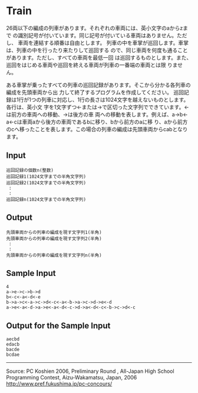 # Train

26両以下の編成の列車があります。それぞれの車両には、英小文字のaからzまで の識別記号が付いています。同じ記号が付いている車両はありません。ただし、 車両を連結する順番は自由とします。 列車の中を車掌が巡回します。車掌は、列車の中を行ったり来たりして巡回する ので、同じ車両を何度も通ることがあります。ただし、すべての車両を最低一回 は巡回するものとします。また、巡回をはじめる車両や巡回を終える車両が列車の一番端の車両とは限 りません。

ある車掌が乗ったすべての列車の巡回記録があります。そこから分かる各列車の編成を先頭車両から出 力して終了するプログラムを作成してください。 巡回記録は1行が1つの列車に対応し、1行の長さは1024文字を越えないものとします。各行は、英小文 字を1文字ずつ<-または->で区切った文字列でできています。<-は前方の車両への移動、->は後方の車 両への移動を表します。例えば、a->b<-a<-cは車両aから後方の車両であるbに移り、bから前方のaに移 り、aから前方のcへ移ったことを表します。この場合の列車の編成は先頭車両からcabとなります。

## Input

    巡回記録の個数n(整数)
    巡回記録1(1024文字までの半角文字列)
    巡回記録2(1024文字までの半角文字列)
     :
     :
    巡回記録n(1024文字までの半角文字列)

## Output

    先頭車両からの列車の編成を現す文字列1(半角)
    先頭車両からの列車の編成を現す文字列2(半角)
     :
     :
    先頭車両からの列車の編成を現す文字列n(半角)

## Sample Input

    4
    a->e->c->b->d
    b<-c<-a<-d<-e
    b->a->c<-a->c->d<-c<-a<-b->a->c->d->e<-d
    a->e<-a<-d->a->e<-a<-d<-c->d->a<-d<-c<-b->c->d<-c

## Output for the Sample Input

    aecbd
    edacb
    bacde
    bcdae

* * *

Source: PC Koshien 2006, Preliminary Round , All-Japan High School Programming Contest, Aizu-Wakamatsu, Japan, 2006   
<http://www.pref.fukushima.jp/pc-concours/>